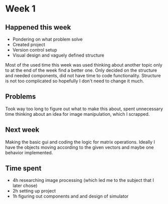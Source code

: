 # Week 1

## Happened this week

* Pondering on what problem solve
* Created project
* Version control setup
* Visual design and vaguely defined structure

Most of the used time this week was used thinking about another topic only to at the end of the week find a better one. Only decided on the structure and needed components, did not have time to code functionality. Structure is not too complicated so hopefully I don't need to change it much. 

## Problems

Took way too long to figure out what to make this about, spent unnecessary time thinking about an idea for image manipulation, which I scrapped.

## Next week

Making the basic gui and coding the logic for matrix operations. Ideally I have the objects moving according to the given vectors and maybe one behavior implemented.

## Time spent

* 4h researching image processing (which led me to the subject that I later chose)
* 2h setting up project
* 1h figuring out components and and design of simulator
